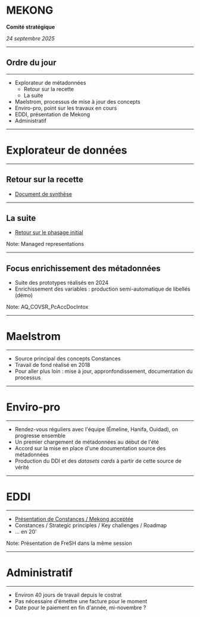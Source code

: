 # MEKONG

**Comité stratégique**

_24 septembre 2025_

---

## Ordre du jour

----

- Explorateur de métadonnées
	- Retour sur la recette
	- La suite
- Maelstrom, processus de mise à jour des concepts
- Enviro-pro, point sur les travaux en cours
- EDDI, présentation de Mekong
- Administratif

---

# Explorateur de données

----

## Retour sur la recette

- [Document de synthèse](https://github.com/Making-Sense-Info/Suivi-Constances/blob/main/ms23/proto-explorateur/retour-recette-septembre-2025.md)

----

## La suite

- [Retour sur le phasage initial](https://github.com/Making-Sense-Info/Suivi-Constances/blob/main/ms23/proto-explorateur/pilote-explorateur-metadonnees-2025.md#étape-2)

Note:
Managed representations

----

## Focus enrichissement des métadonnées

- Suite des prototypes réalisés en 2024
- Enrichissement des variables : production semi-automatique de libellés (démo)

Note:
AQ_COVSR_PcAccDocIntox

---

# Maelstrom

----

- Source principal des concepts Constances
- Travail de fond réalisé en 2018
- Pour aller plus loin : mise à jour, appronfondissement, documentation du processus

---

# Enviro-pro

----

- Rendez-vous réguliers avec l'équipe (Émeline, Hanifa, Ouidad), on progresse ensemble
- Un premier chargement de métadonnées au début de l'été
- Accord sur la mise en place d'une documentation source des métadonnées
- Production du DDI et des *datasets cards* à partir de cette source de vérité

---

# EDDI

----

- [Présentation de Constances / Mekong acceptée](https://events.geant.org/event/1879/timetable/#10-fair-in-practice-building-a)
- Constances / Strategic principles / Key challenges / Roadmap
- ... en 20'

Note:
Présentation de FreSH dans la même session

---

# Administratif

----

- Environ 40 jours de travail depuis le costrat
- Pas nécessaire d'émettre une facture pour le moment
- Date pour le paiement en fin d'année, mi-novembre ?

